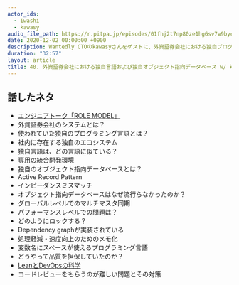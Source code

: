 ```yaml
---
actor_ids:
  - iwashi
  - kawasy 
audio_file_path: https://r.pitpa.jp/episodes/01fhj2t7np80ze1hg6sv7w9byc.mp3
date: 2020-12-02 00:00:00 +0900
description: Wantedly CTOのkawasyさんをゲストに、外資証券会社における独自プログラミング言語、オブジェクト指向データベース、品質向上プロセスなどについて語っていただいたエピソードです。
duration: "32:57"
layout: article
title: 40. 外資証券会社における独自言語および独自オブジェクト指向データベース w/ kawasy
---
```


## 話したネタ

- [エンジニアトーク「ROLE MODEL」](https://open.spotify.com/episode/1UKlyIXa3CqnK9Nt8tB3uj?si=4iHsWLPDR42jPVjKR81csg)
- 外資証券会社のシステムとは？
- 使われていた独自のプログラミング言語とは？
- 社内に存在する独自のエコシステム
- 独自言語は、どの言語に似ている？
- 専用の統合開発環境
- 独自のオブジェクト指向データベースとは？
- Active Record Pattern
- インピーダンスミスマッチ
- オブジェクト指向データベースはなぜ流行らなかったのか？
- グローバルレベルでのマルチマスタ同期
- パフォーマンスレベルでの問題は？
- どのようにロックする？
- Dependency graphが実装されている
- 処理軽減・速度向上のためのメモ化
- 変数名にスペースが使えるプログラミング言語
- どうやって品質を担保していたのか？
- [LeanとDevOpsの科学](https://amzn.to/3qdLx53)
- コードレビューをもらうのが難しい問題とその対策